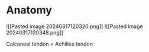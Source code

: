 # Anatomy
![[Pasted image 20240317120320.png]]
![[Pasted image 20240317120348.png]]

Calcaneal tendon = Achilles tendon